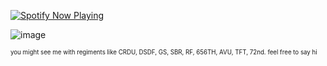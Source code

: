 [![Spotify Now Playing](https://img.shields.io/badge/Spotify%20-%20playing%20a%20song-1db954)](https://open.spotify.com/track/3IX0yuEVvDbnqUwMBB3ouC)

![image](https://static.wikia.nocookie.net/battlefordreamisland/images/3/35/Official_BFB_30_Thumbnail.jpg/revision/latest/scale-to-width-down/1000?cb=20210409223059)

<sup><sub>you might see me with regiments like CRDU, DSDF, GS, SBR, RF, 656TH, AVU, TFT, 72nd. feel free to say hi</sub></sup>
